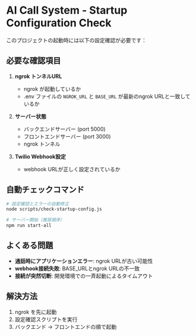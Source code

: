 # AI Call System - Startup Configuration Check

このプロジェクトの起動時には以下の設定確認が必要です：

## 必要な確認項目

1. **ngrok トンネルURL**
   - ngrok が起動しているか
   - .env ファイルの `NGROK_URL` と `BASE_URL` が最新のngrok URLと一致しているか

2. **サーバー状態**
   - バックエンドサーバー (port 5000)
   - フロントエンドサーバー (port 3000)
   - ngrok トンネル

3. **Twilio Webhook設定**
   - webhook URLが正しく設定されているか

## 自動チェックコマンド

```bash
# 設定確認とエラーの自動修正
node scripts/check-startup-config.js

# サーバー開始（推奨順序）
npm run start-all
```

## よくある問題

- **通話時にアプリケーションエラー**: ngrok URLが古い可能性
- **webhook接続失敗**: BASE_URLとngrok URLの不一致
- **接続が突然切断**: 開発環境での一斉起動によるタイムアウト

## 解決方法

1. ngrok を先に起動
2. 設定確認スクリプトを実行
3. バックエンド → フロントエンドの順で起動